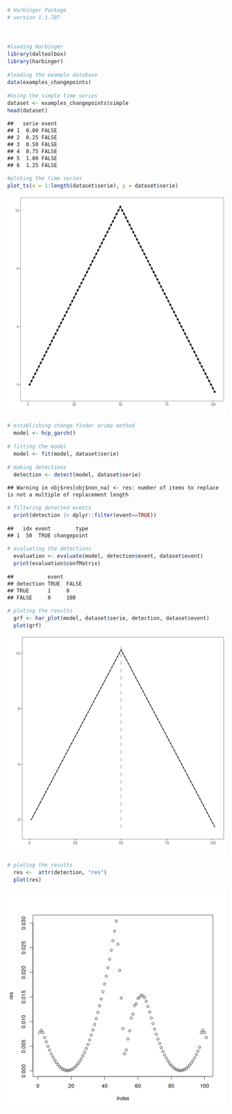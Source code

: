 
``` r
# Harbinger Package
# version 1.1.707



#loading Harbinger
library(daltoolbox)
library(harbinger) 
```


``` r
#loading the example database
data(examples_changepoints)
```


``` r
#Using the simple time series 
dataset <- examples_changepoints$simple
head(dataset)
```

```
##   serie event
## 1  0.00 FALSE
## 2  0.25 FALSE
## 3  0.50 FALSE
## 4  0.75 FALSE
## 5  1.00 FALSE
## 6  1.25 FALSE
```


``` r
#ploting the time series
plot_ts(x = 1:length(dataset$serie), y = dataset$serie)
```

![plot of chunk unnamed-chunk-4](fig/hcp_garch/unnamed-chunk-4-1.png)


``` r
# establishing change finder arima method 
  model <- hcp_garch()
```


``` r
# fitting the model
  model <- fit(model, dataset$serie)
```


``` r
# making detections
  detection <- detect(model, dataset$serie)
```

```
## Warning in obj$res[obj$non_na] <- res: number of items to replace is not a multiple of replacement length
```


``` r
# filtering detected events
  print(detection |> dplyr::filter(event==TRUE))
```

```
##   idx event        type
## 1  50  TRUE changepoint
```


``` r
# evaluating the detections
  evaluation <- evaluate(model, detection$event, dataset$event)
  print(evaluation$confMatrix)
```

```
##           event      
## detection TRUE  FALSE
## TRUE      1     0    
## FALSE     0     100
```


``` r
# ploting the results
  grf <- har_plot(model, dataset$serie, detection, dataset$event)
  plot(grf)
```

![plot of chunk unnamed-chunk-10](fig/hcp_garch/unnamed-chunk-10-1.png)


``` r
# ploting the results
  res <-  attr(detection, "res")
  plot(res)
```

![plot of chunk unnamed-chunk-11](fig/hcp_garch/unnamed-chunk-11-1.png)
